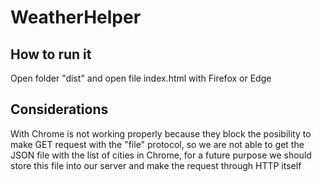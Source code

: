# WeatherHelper


## How to run it

Open folder "dist" and open file index.html with Firefox or Edge

## Considerations

With Chrome is not working properly because they block the posibility to make GET request with the "file" protocol, so we are not able to get the JSON file with the list of cities in Chrome,
for a future purpose we should store this file into our server and make the request through HTTP itself

